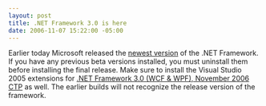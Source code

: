 ```yaml
---
layout: post
title: .NET Framework 3.0 is here
date: 2006-11-07 15:22:00 -05:00
---
```


Earlier today Microsoft released the [newest version](http://www.microsoft.com/downloads/details.aspx?FamilyId=10CC340B-F857-4A14-83F5-25634C3BF043&displaylang=en) of the .NET Framework. If you have any previous beta versions installed, you must uninstall them before installing the final release. Make sure to install the Visual Studio 2005 extensions for [.NET Framework 3.0 (WCF & WPF), November 2006 CTP](http://www.microsoft.com/downloads/details.aspx?FamilyId=F54F5537-CC86-4BF5-AE44-F5A1E805680D&displaylang=en) as well. The earlier builds will not recognize the release version of the framework.
